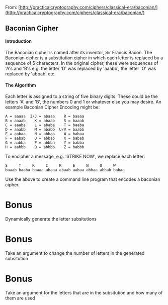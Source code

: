 

From: [http://practicalcryptography.com/ciphers/classical-era/baconian/](http://practicalcryptography.com/ciphers/classical-era/baconian/)

## Baconian Cipher
#### Introduction 
The Baconian cipher is named after its inventor, Sir Francis Bacon. The Baconian cipher is a substitution cipher in which each letter is replaced by a sequence of 5 characters. In the original cipher, these were sequences of 'A's and 'B's e.g. the letter 'D' was replaced by 'aaabb', the letter 'O' was replaced by 'abbab' etc.

#### The Algorithm 
Each letter is assigned to a string of five binary digits. These could be the letters 'A' and 'B', the numbers 0 and 1 or whatever else you may desire. An example Baconian Cipher Encoding might be:

```
A = aaaaa  I/J = abaaa    R = baaaa
B = aaaab    K = abaab    S = baaab
C = aaaba    L = ababa    T = baaba
D = aaabb    M = ababb  U/V = baabb
E = aabaa    N = abbaa    W = babaa
F = aabab    O = abbab    X = babab
G = aabba    P = abbba    Y = babba
H = aabbb    Q = abbbb    Z = babbb
```

To encipher a message, e.g. 'STRIKE NOW', we replace each letter:

```
S     T     R     I     K     E     N     O     W 
baaab baaba baaaa abaaa abaab aabaa abbaa abbab babaa
```

Use the above to create a command line program that encodes a baconian cipher.

# Bonus
Dynamically generate the letter subsitutions

# Bonus
Take an argument to change the number of letters in the generated subsitution

# Bonus
Take an argument for the letters that are in the subsitution and how many of them are used
